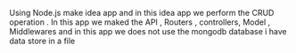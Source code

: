 Using Node.js make idea app and in this idea app we perform the CRUD operation . In this app we maked the API  , Routers , controllers, Model , Middlewares and in this app we does not use the mongodb database i have data store in a file 
